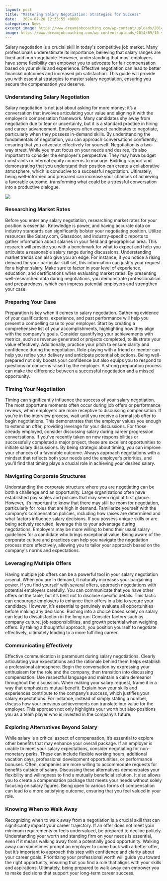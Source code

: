 ```yaml
---
layout: post
title: "Mastering Salary Negotiation: Strategies for Success"
date:   2024-07-28 12:33:55 +0000
categories: News
excerpt_image: https://www.dreamjobcoaching.com/wp-content/uploads/2014/09/10-step-process.jpg
image: https://www.dreamjobcoaching.com/wp-content/uploads/2014/09/10-step-process.jpg
---
```


Salary negotiation is a crucial skill in today's competitive job market. Many professionals underestimate its importance, believing that salary ranges are fixed and non-negotiable. However, understanding that most employers have some flexibility can empower you to advocate for fair compensation based on your skills and experience. Effective negotiation can lead to better financial outcomes and increased job satisfaction. This guide will provide you with essential strategies to master salary negotiation, ensuring you secure the compensation you deserve.
### Understanding Salary Negotiation
Salary negotiation is not just about asking for more money; it’s a conversation that involves articulating your value and aligning it with the employer’s compensation framework. Many candidates shy away from negotiation due to fear or uncertainty, but it is a standard practice in hiring and career advancement. Employers often expect candidates to negotiate, particularly when they possess in-demand skills. By understanding the fundamentals of negotiation, you can approach conversations confidently, ensuring that you advocate effectively for yourself.
Negotiation is a two-way street. While you must focus on your needs and desires, it’s also important to consider the employer's perspective. They may have budget constraints or internal equity concerns to manage. Building rapport and demonstrating that you understand their position can create a collaborative atmosphere, which is conducive to a successful negotiation. Ultimately, being well-informed and prepared can increase your chances of achieving a favorable outcome, transforming what could be a stressful conversation into a productive dialogue.

![](https://www.dreamjobcoaching.com/wp-content/uploads/2014/09/10-step-process.jpg)
### Researching Market Rates
Before you enter any salary negotiation, researching market rates for your position is essential. Knowledge is power, and having accurate data on industry standards can significantly bolster your negotiating position. Utilize resources like Salary.com, Glassdoor, and industry-specific reports to gather information about salaries in your field and geographical area. This research will provide you with a benchmark for what to expect and help you articulate a reasonable salary range during discussions.
Understanding market trends can also give you an edge. For instance, if you notice a rising demand for your particular skill set, this information can justify your request for a higher salary. Make sure to factor in your level of experience, education, and certifications when evaluating market rates. By presenting well-researched data during negotiations, you demonstrate professionalism and preparedness, which can impress potential employers and strengthen your case.
### Preparing Your Case
Preparation is key when it comes to salary negotiation. Gathering evidence of your qualifications, experience, and past performance will help you present a compelling case to your employer. Start by creating a comprehensive list of your accomplishments, highlighting how they align with the company's goals. Consider quantifying your achievements with metrics, such as revenue generated or projects completed, to illustrate your value effectively.
Additionally, practice your pitch to ensure clarity and confidence during the negotiation. Role-playing with a friend or mentor can help you refine your delivery and anticipate potential objections. Being well-prepared not only boosts your confidence but also equips you to respond to questions or concerns raised by the employer. A strong preparation process can make the difference between a successful negotiation and a missed opportunity.
### Timing Your Negotiation
Timing can significantly influence the success of your salary negotiation. The most opportune moments often occur during job offers or performance reviews, when employers are more receptive to discussing compensation. If you’re in the interview process, wait until you receive a formal job offer to begin negotiations. This demonstrates that the employer values you enough to extend an offer, providing leverage for your discussions.
For those already employed, consider discussing salary during career progression conversations. If you’ve recently taken on new responsibilities or successfully completed a major project, these are excellent opportunities to initiate salary discussions. By being strategic about timing, you can improve your chances of a favorable outcome. Always approach negotiations with a mindset that reflects both your needs and the employer’s priorities, and you’ll find that timing plays a crucial role in achieving your desired salary.
### Navigating Corporate Structures
Understanding the corporate structure where you are negotiating can be both a challenge and an opportunity. Large organizations often have established pay scales and policies that may seem rigid at first glance. However, it’s important to know that there may still be room for negotiation, particularly for roles that are high in demand. Familiarize yourself with the company’s compensation policies, including how raises are determined and what factors influence salary decisions.
If you possess unique skills or are being actively recruited, leverage this to your advantage during negotiations. Employers may be more willing to bend their usual salary guidelines for a candidate who brings exceptional value. Being aware of the corporate culture and practices can help you navigate the negotiation process more effectively, allowing you to tailor your approach based on the company's norms and expectations.
### Leveraging Multiple Offers
Having multiple job offers can be a powerful tool in your salary negotiation arsenal. When you are in demand, it naturally increases your bargaining power. If you find yourself with several offers, approach negotiations with potential employers carefully. You can communicate that you have other offers on the table, but it’s best not to disclose specific details. This tactic can encourage employers to enhance their offers in a bid to secure your candidacy.
However, it’s essential to genuinely evaluate all opportunities before making any decisions. Rushing into a choice based solely on salary can lead to dissatisfaction in the long run. Consider factors such as company culture, job responsibilities, and growth potential when weighing offers. By taking a thoughtful approach, you position yourself to negotiate effectively, ultimately leading to a more fulfilling career.
### Communicating Effectively
Effective communication is paramount during salary negotiations. Clearly articulating your expectations and the rationale behind them helps establish a professional atmosphere. Begin the conversation by expressing your enthusiasm for the role and the company, then transition into discussing compensation. Use respectful language and maintain a calm demeanor throughout the discussion.
When making your salary request, frame it in a way that emphasizes mutual benefit. Explain how your skills and experiences contribute to the company’s success, which justifies your salary expectations. For instance, instead of simply stating a number, discuss how your previous achievements can translate into value for the employer. This approach not only highlights your worth but also positions you as a team player who is invested in the company’s future.
### Exploring Alternatives Beyond Salary
While salary is a critical aspect of compensation, it’s essential to explore other benefits that may enhance your overall package. If an employer is unable to meet your salary expectations, consider negotiating for non-monetary perks. These can include flexible working hours, additional vacation days, professional development opportunities, or performance bonuses. Often, companies are more willing to accommodate requests for benefits outside of salary.
Discussing these alternatives demonstrates your flexibility and willingness to find a mutually beneficial solution. It also allows you to create a compensation package that meets your needs without solely focusing on salary figures. Being open to various forms of compensation can lead to a more satisfying outcome, ensuring that you feel valued in your role.
### Knowing When to Walk Away
Recognizing when to walk away from a negotiation is a crucial skill that can significantly impact your career trajectory. If an offer does not meet your minimum requirements or feels undervalued, be prepared to decline politely. Understanding your worth and standing firm on your needs is essential, even if it means walking away from a potentially good opportunity.
Walking away can sometimes prompt an employer to come back with a better offer, but it’s important to approach this step with confidence and clarity about your career goals. Prioritizing your professional worth will guide you toward the right opportunity, ensuring that you find a role that aligns with your skills and aspirations. Ultimately, being prepared to walk away can empower you to make decisions that support your long-term career success.